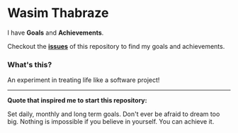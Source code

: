Wasim Thabraze
===============

I have <b>Goals</b> and <b>Achievements</b>.


Checkout the <a href="https://github.com/waseem18/Life/issues"><b>issues</b></a> of this repository to find my goals and achievements.



<h3>What's this?</h3>


An experiment in treating life like a software project!

<hr>

<b>Quote that inspired me to start this repository:</b>


Set daily, monthly and long term goals. Don't ever be afraid to dream too big. Nothing is impossible if you believe in yourself. You can achieve it.
